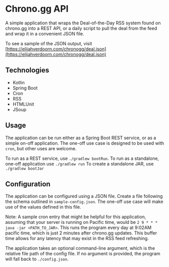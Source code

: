 # Chrono.gg API

A simple application that wraps the Deal-of-the-Day RSS system found on chrono.gg into a REST API, or a daily script to pull the deal from the feed and wrap it in a convenient JSON file.

To see a sample of the JSON output, visit [https://elijahverdoorn.com/chronogg/deal.json](https://elijahverdoorn.com/chronogg/deal.json)

## Technologies
- Kotlin
- Spring Boot
- Cron
- RSS
- HTMLUnit
- JSoup

## Usage
The application can be run either as a Spring Boot REST service, or as a simple on-off application. The one-off use case is designed to be used with `cron`, but other uses are welcome.

To run as a REST service, use `./gradlew bootRun`.
To run as a standalone, one-off application use `./gradlew run`
To create a standalone JAR, use `./gradlew bootJar`

## Configuration
The application can be configured using a JSON file. Create a file following the schema outlined in `sample-config.json`. The one-off use case will make use of the values defined in this file.

Note: A sample cron entry that might be helpful for this application, assuming that your server is running on Pacific time, would be `2 9 * * * java -jar <PATH_TO_JAR>`. This runs the program every day at 9:02AM pacific time, which is just 2 minutes after chrono.gg updates. This buffer time allows for any latency that may exist in the RSS feed refreshing.

The application takes an optional command-line argument, which is the relative file path of the config file. If no argument is provided, the program will fall back to `./config.json`.

